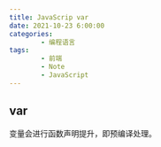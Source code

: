 ```yaml
---
title: JavaScrip var
date: 2021-10-23 6:00:00
categories:
        - 编程语言
tags:
        - 前端
        - Note
        - JavaScript
---
```


## var

变量会进行函数声明提升，即预编译处理。
